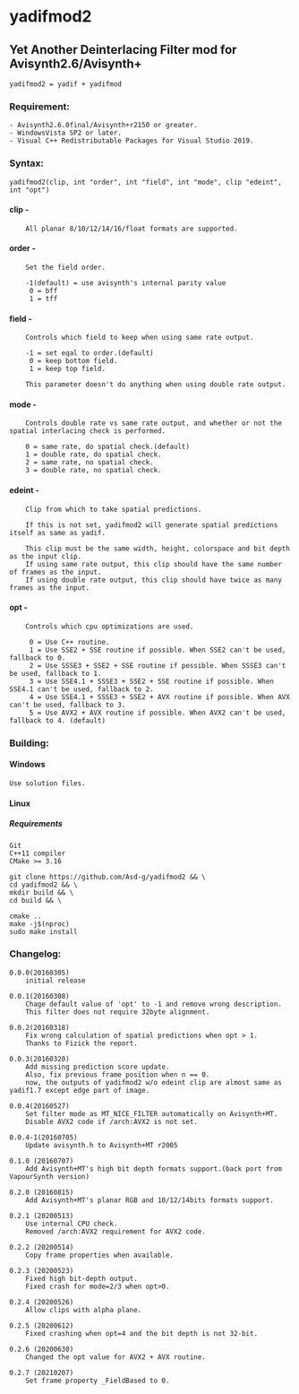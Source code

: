 # yadifmod2

## Yet Another Deinterlacing Filter mod  for Avisynth2.6/Avisynth+

	yadifmod2 = yadif + yadifmod

### Requirement:
	- Avisynth2.6.0final/Avisynth+r2150 or greater.
	- WindowsVista SP2 or later.
	- Visual C++ Redistributable Packages for Visual Studio 2019.

### Syntax:

	yadifmod2(clip, int "order", int "field", int "mode", clip "edeint", int "opt")

####	clip -

		All planar 8/10/12/14/16/float formats are supported.

####	order -

		Set the field order.

		-1(default) = use avisynth's internal parity value
		 0 = bff
		 1 = tff

####	field -

		Controls which field to keep when using same rate output.

		-1 = set eqal to order.(default)
		 0 = keep bottom field.
		 1 = keep top field.

		This parameter doesn't do anything when using double rate output.

####	mode -

		Controls double rate vs same rate output, and whether or not the spatial interlacing check is performed.

		0 = same rate, do spatial check.(default)
		1 = double rate, do spatial check.
		2 = same rate, no spatial check.
		3 = double rate, no spatial check.

####	edeint -

		Clip from which to take spatial predictions.

		If this is not set, yadifmod2 will generate spatial predictions itself as same as yadif.

		This clip must be the same width, height, colorspace and bit depth as the input clip.
		If using same rate output, this clip should have the same number of frames as the input.
		If using double rate output, this clip should have twice as many frames as the input.

####	opt -

		Controls which cpu optimizations are used.

		 0 = Use C++ routine.
		 1 = Use SSE2 + SSE routine if possible. When SSE2 can't be used, fallback to 0.
		 2 = Use SSSE3 + SSE2 + SSE routine if possible. When SSSE3 can't be used, fallback to 1.
		 3 = Use SSE4.1 + SSSE3 + SSE2 + SSE routine if possible. When SSE4.1 can't be used, fallback to 2.
		 4 = Use SSE4.1 + SSSE3 + SSE2 + AVX routine if possible. When AVX can't be used, fallback to 3.
		 5 = Use AVX2 + AVX routine if possible. When AVX2 can't be used, fallback to 4. (default)
         
### Building:

#### Windows

    Use solution files.

#### Linux

##### Requirements

    Git
    C++11 compiler
    CMake >= 3.16

```
git clone https://github.com/Asd-g/yadifmod2 && \
cd yadifmod2 && \
mkdir build && \
cd build && \

cmake ..
make -j$(nproc)
sudo make install
```

### Changelog:

	0.0.0(20160305)
		initial release

	0.0.1(20160308)
		Chage default value of 'opt' to -1 and remove wrong description.
		This filter does not require 32byte alignment.

	0.0.2(20160318)
		Fix wrong calculation of spatial predictions when opt > 1.
		Thanks to Fizick the report.

	0.0.3(20160320)
		Add missing prediction score update.
		Also, fix previous frame position when n == 0.
		now, the outputs of yadifmod2 w/o edeint clip are almost same as yadif1.7 except edge part of image.

	0.0.4(20160527)
		Set filter mode as MT_NICE_FILTER automatically on Avisynth+MT.
		Disable AVX2 code if /arch:AVX2 is not set.

	0.0.4-1(20160705)
		Update avisynth.h to Avisynth+MT r2005

	0.1.0 (20160707)
		Add Avisynth+MT's high bit depth formats support.(back port from VapourSynth version)

	0.2.0 (20160815)
		Add Avisynth+MT's planar RGB and 10/12/14bits formats support.
		
	0.2.1 (20200513)
		Use internal CPU check.
		Removed /arch:AVX2 requirement for AVX2 code.
		
	0.2.2 (20200514)
		Copy frame properties when available.
        
    0.2.3 (20200523)
        Fixed high bit-depth output.
        Fixed crash for mode=2/3 when opt>0.
        
    0.2.4 (20200526)
        Allow clips with alpha plane.
        
    0.2.5 (20200612)
        Fixed crashing when opt=4 and the bit depth is not 32-bit.
        
    0.2.6 (20200630)
        Changed the opt value for AVX2 + AVX routine.
        
    0.2.7 (20210207)
        Set frame property _FieldBased to 0.
